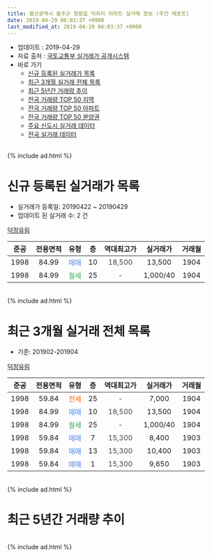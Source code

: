 ```yaml
---
title: 울산광역시 울주군 청량읍 덕하리 아파트 실거래 정보 (주간 레포트)
date: 2019-04-29 06:03:37 +0900
last_modified_at: 2019-04-29 06:03:37 +0900
---
```


* 업데이트 : 2019-04-29
* 자료 출처 : [국토교통부 실거래가 공개시스템](http://rt.molit.go.kr)
* 바로 가기
    * [신규 등록된 실거래가 목록](#신규-등록된-실거래가-목록)
    * [최근 3개월 실거래 전체 목록](#최근-3개월-실거래-전체-목록)
    * [최근 5년간 거래량 추이](#최근-5년간-거래량-추이)
    * [전국 거래량 TOP 50 지역](https://inasie.github.io/apt-trade-info/최근-3개월-전국에서-가장-거래가-많이-발생한-지역)
    * [전국 거래량 TOP 50 아파트](https://inasie.github.io/apt-trade-info/최근-3개월-전국에서-가장-거래가-많이-발생한-아파트)
    * [전국 거래량 TOP 50 분양권](https://inasie.github.io/apt-trade-info/최근-3개월-전국에서-가장-거래가-많이-발생한-분양권)
    * [주요 신도시 실거래 데이터](https://inasie.github.io/apt-trade-info/주요-신도시)
    * [전국 실거래 데이터](https://inasie.github.io/apt-trade-info/전국)
<br>
{% include ad.html %}
<br>

# 신규 등록된 실거래가 목록
* 실거래가 등록일: 20190422 ~ 20190429
* 업데이트 된 실거래 수: 2 건


[덕정유림](https://search.naver.com/search.naver?query=%EC%9A%B8%EC%82%B0%EA%B4%91%EC%97%AD%EC%8B%9C+%EC%9A%B8%EC%A3%BC%EA%B5%B0+%EC%B2%AD%EB%9F%89%EC%9D%8D+%EB%8D%95%ED%95%98%EB%A6%AC+%EB%8D%95%EC%A0%95%EC%9C%A0%EB%A6%BC)

|준공|전용면적|유형|층|역대최고가|실거래가|거래월|
|:---:|:---:|:---:|:---:|:---:|:---:|:---:|
|1998|84.99|<span style="color:#4285f3">매매</span>|10|<span style="color:#444444">18,500</span>|13,500|1904|
|1998|84.99|<span style="color:#34a853">월세</span>|25|<span style="color:#444444">-</span>|1,000/40|1904|


<br>
{% include ad.html %}
<br>

# 최근 3개월 실거래 전체 목록
* 기준: 201902-201904


[덕정유림](https://search.naver.com/search.naver?query=%EC%9A%B8%EC%82%B0%EA%B4%91%EC%97%AD%EC%8B%9C+%EC%9A%B8%EC%A3%BC%EA%B5%B0+%EC%B2%AD%EB%9F%89%EC%9D%8D+%EB%8D%95%ED%95%98%EB%A6%AC+%EB%8D%95%EC%A0%95%EC%9C%A0%EB%A6%BC)

|준공|전용면적|유형|층|역대최고가|실거래가|거래월|
|:---:|:---:|:---:|:---:|:---:|:---:|:---:|
|1998|59.84|<span style="color:#ff5a00">전세</span>|25|<span style="color:#444444">-</span>|7,000|1904|
|1998|84.99|<span style="color:#4285f3">매매</span>|10|<span style="color:#444444">18,500</span>|13,500|1904|
|1998|84.99|<span style="color:#34a853">월세</span>|25|<span style="color:#444444">-</span>|1,000/40|1904|
|1998|59.84|<span style="color:#4285f3">매매</span>|7|<span style="color:#444444">15,300</span>|8,400|1903|
|1998|59.84|<span style="color:#4285f3">매매</span>|13|<span style="color:#444444">15,300</span>|10,400|1903|
|1998|59.84|<span style="color:#4285f3">매매</span>|1|<span style="color:#444444">15,300</span>|9,650|1903|


<br>
{% include ad.html %}
<br>

# 최근 5년간 거래량 추이


<div style="width:100%;">
    <canvas id="deal_progress" height="200"></canvas>
</div>

<script>
new Chart(document.getElementById("deal_progress"), {
    type: 'line',
    data: {
        labels: ['201404','201405','201406','201407','201408','201409','201410','201411','201412','201501','201502','201503','201504','201505','201506','201507','201508','201509','201510','201511','201512','201601','201602','201603','201604','201605','201606','201607','201608','201609','201610','201611','201612','201701','201702','201703','201704','201705','201706','201707','201708','201709','201710','201711','201712','201801','201802','201803','201804','201805','201806','201807','201808','201809','201810','201811','201812','201901','201902','201903','201904'],
        datasets: [{
            label: '매매',
            pointRadius: 1,
            data: [6, 2, 2, 3, 3, 4, 7, 3, 2, 5, 2, 5, 6, 6, 3, 6, 3, 4, 1, 3, 2, 2, 2, 4, 2, 1, 1, 0, 2, 2, 3, 2, 1, 4, 2, 2, 2, 3, 4, 8, 2, 2, 4, 0, 0, 4, 0, 4, 1, 3, 3, 1, 5, 1, 1, 3, 0, 2, 0, 3, 1],
            borderColor: "rgba(255, 201, 14, 1)",
            backgroundColor: "rgba(255, 201, 14, 0.5)",
            fill: false,
            lineTension: 0
        },{
            label: '전월세',
            pointRadius: 1,
            data: [1, 0, 1, 1, 0, 0, 2, 2, 1, 2, 1, 1, 0, 2, 0, 0, 3, 0, 2, 2, 1, 0, 1, 1, 0, 0, 1, 2, 0, 1, 1, 2, 2, 0, 0, 1, 0, 0, 1, 0, 0, 0, 0, 1, 0, 2, 1, 2, 0, 0, 1, 3, 1, 3, 1, 0, 0, 0, 0, 0, 2],
            borderColor: "rgba(0, 141, 185, 1)",
            backgroundColor: "rgba(0, 141, 185, 0.5)",
            fill: false,
            lineTension: 0
        }
        ]
    },
    options: {
        responsive: true,
        title: {
            display: false
        },
        tooltips: {
            mode: 'index',
            intersect: false
        },
        hover: {
            mode: 'nearest',
            intersect: true
        },
        scales: {
            xAxes: [{
                display: true,
                scaleLabel: {
                    display: true,
                    labelString: '년/월'
                }
            }],
            yAxes: [{
                display: true,
                ticks: {
                    suggestedMin: 0,
                },
                scaleLabel: {
                    display: true,
                    labelString: '실거래 수'
                }
            }]
        }
    }
});

</script>


<br>
{% include ad.html %}
<br>

